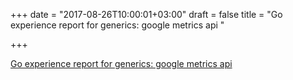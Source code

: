 +++
date = "2017-08-26T10:00:01+03:00"
draft = false
title = "Go experience report for generics: google metrics api "

+++

<p><a href="https://medium.com/@sameer_74231/go-experience-report-for-generics-google-metrics-api-b019d597aaa4">Go experience report for generics: google metrics api </a></p>